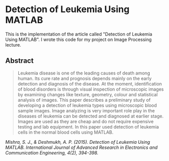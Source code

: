 # Detection of Leukemia Using MATLAB
This is the implementation of the article called "Detection of Leukemia Using MATLAB". I wrote this code for my project on Image Processing lecture.
## Abstract
> Leukemia disease is one of the leading causes of
> death among human. Its cure rate and prognosis depends
> mainly on the early detection and diagnosis of the disease. At
> the moment, identification of blood disorders is through visual
> inspection of microscopic images by examining changes like
> texture, geometry, colour and statistical analysis of images.
> This paper describes a preliminary study of developing a
> detection of leukemia types using microscopic blood sample
> images. Image analyzing is very important role play in the
> diseases of leukemia can be detected and diagnosed at earlier
> stage. Images are used as they are cheap and do not require
> expensive testing and lab equipment. In this paper used
> detection of leukemia cells in the normal blood cells using
> MATLAB.

_Mishra, S. J., & Deshmukh, A. P. (2015). Detection of Leukemia Using MATLAB. International Journal of Advanced Research in Electronics and Communication Engineering, 4(2), 394-398._

